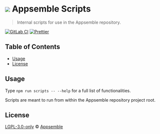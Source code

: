 # ![](https://gitlab.com/appsemble/appsemble/-/raw/0.24.12/config/assets/logo.svg) Appsemble Scripts

> Internal scripts for use in the Appsemble repository.

[![GitLab CI](https://gitlab.com/appsemble/appsemble/badges/0.24.12/pipeline.svg)](https://gitlab.com/appsemble/appsemble/-/releases/0.24.12)
[![Prettier](https://img.shields.io/badge/code_style-prettier-ff69b4.svg)](https://prettier.io)

## Table of Contents

- [Usage](#usage)
- [License](#license)

## Usage

Type `npm run scripts -- --help` for a full list of functionalities.

Scripts are meant to run from within the Appsemble repository project root.

## License

[LGPL-3.0-only](https://gitlab.com/appsemble/appsemble/-/blob/0.24.12/LICENSE.md) ©
[Appsemble](https://appsemble.com)
